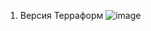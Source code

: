 1. Версия Терраформ
    ![image](https://github.com/Plakhoff/devops-netology/assets/110332753/17ae867b-2c65-4f1e-bbf6-50bbe2d56b52)
